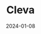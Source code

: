 ---  
layout: startup_page  
title: "Cleva"  
id: "getcleva.com"  
permalink: "/clevagetcleva.com01082024/"  
website: "https://www.getcleva.com/"  
funding_round: "Pre-Seed"  
funding_amount: "$1.5M"  
investors: "1984 Ventures, The Raba Partnership, Byld Ventures, FirstCheck Africa, Y Combinator, several angel investors"  
about: "Cleva is a Nigerian fintech startup building a banking platform for African individuals and businesses to receive international payments by opening USD accounts. It addresses the challenges Africans face in receiving international payments, offering a solution for freelancers and remote workers. Cleva aims to expand its services globally, starting with Nigeria due to its large market size and the founders' deep understanding of the region."  
markets: "Fintech, Banking, Financial Services, Payments"  
hq: "Middletown, Delaware, United States"  
founded_year: "2023"  
linkedin: "https://www.linkedin.com/company/cleva-banking"  
twitter: "https://twitter.com/clevabanking"  
instagram: ""  
facebook: ""  
crunchbase: "https://www.crunchbase.com/organization/cleva-banking"  
pitchbook: "https://pitchbook.com/profiles/company/534702-88"  

date_display: "08-Jan-2024"  
date: "2024-01-08"

# SEO Optimization  
meta_title: "Cleva - Pre-Seed Funding ($1.5M)"  
meta_description: "Cleva, Cleva is a Nigerian fintech startup building a banking platform for African individuals and businesses to receive international payments by opening US..."  
meta_keywords: "Cleva, Fintech, Banking, Financial Services, Payments, Pre-Seed funding"  
canonical_url: "https://startup.projectstartups.com/clevagetcleva.com01082024/"  
---